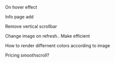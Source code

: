 On hover effect

Info page add

Remove vertical scrollbar

Change image on refresh.. Make efficient

How to render differnent colors according to image

Pricing smoothscroll?
